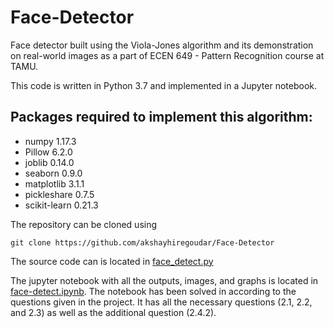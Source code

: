 # Face-Detector
Face detector built using the Viola-Jones algorithm and its demonstration on real-world images as a part of ECEN 649 - Pattern Recognition course at TAMU.

This code is written in Python 3.7 and implemented in a Jupyter notebook.

## Packages required to implement this algorithm:
- numpy 1.17.3
- Pillow 6.2.0
- joblib 0.14.0
- seaborn 0.9.0
- matplotlib 3.1.1
- pickleshare 0.7.5
- scikit-learn 0.21.3

The repository can be cloned using 
```
git clone https://github.com/akshayhiregoudar/Face-Detector
```

The source code can is located in [face_detect.py](face-detect.py)

The jupyter notebook with all the outputs, images, and graphs is located in [face-detect.ipynb](face-detect.ipynb). The notebook has been solved in according to the questions given in the project. It has all the necessary questions (2.1, 2.2, and 2.3) as well as the additional question (2.4.2).

